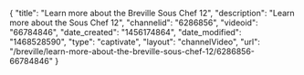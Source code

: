 {
    "title": "Learn more about the Breville Sous Chef 12",
    "description": "Learn more about the Sous Chef 12",
    "channelid": "6286856",
    "videoid": "66784846",
    "date_created": "1456174864",
    "date_modified": "1468528590",
    "type": "captivate",
    "layout": "channelVideo",
    "url": "\/breville\/learn-more-about-the-breville-sous-chef-12\/6286856-66784846"
}
